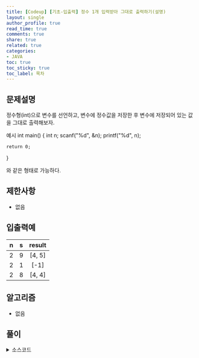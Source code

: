 ```yaml
---
title: [Codeup] [기초-입출력] 정수 1개 입력받아 그대로 출력하기(설명)
layout: single
author_profile: true
read_time: true
comments: true
share: true
related: true
categories:
- JAVA
toc: true
toc_sticky: true
toc_label: 목차
---
```


## 문제설명
정수형(int)으로 변수를 선언하고, 변수에 정수값을 저장한 후
변수에 저장되어 있는 값을 그대로 출력해보자.

예시
int main()
{
    int n;
    scanf("%d", &n);
    printf("%d", n);

    return 0;
}

와 같은 형태로 가능하다.
## 제한사항
- 없음<br>



## 입출력예

|n|s|result|
|:-------------------------:|:-------------------------------:|:-----------------------------:|
|2|9|[4, 5]|
|2|1|[-1]|
|2|8|[4, 4]|



## 알고리즘
- 없음

## 풀이

<details>
<summary>소스코드</summary>
<div markdown="1">

```java
import java.util.*;
public class Main {

	public static void main(String[] args) {
		int a ;
		Scanner scan = new Scanner(System.in);
		a = scan.nextInt();
		System.out.printf("%d",a);
	}

}
```
</div>
</details>

